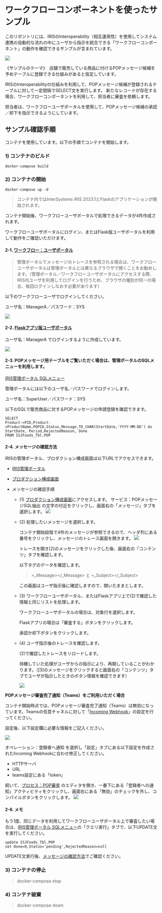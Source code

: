# ワークフローコンポーネントを使ったサンプル

このリポジトリには、IRISのInteroperability（相互運用性）を使用してシステム連携の自動的な流れの中にユーザから指示を統合できる「ワークフローコンポーネント」の動作を確認できるサンプルが含まれています。

![](/assets/demo-image.png)

《サンプルのテーマ》　店舗で販売している商品に付けるPOPメッセージ候補を予めテーブルに登録できる仕組みがあると仮定しています。

IRISのInteroperabilityの仕組みを利用して、POPメッセージ候補が登録されるテーブルに対して一定間隔でSELECT文を実行します。
新たなレコードが存在する場合、ワークフローコンポーネントを利用して、担当者に審査を依頼します。

担当者は、ワークフローユーザポータルを使用して、POPメッセージ候補の承認／却下を指示できるようにしています。

## サンプル確認手順

コンテナを使用しています。以下の手順でコンテナを開始します。
### 1) コンテナのビルド

```
docker-compose build
```

### 2) コンテナの開始

```
docker-compose up -d
```

> コンテナ内ではInterSystems IRIS 2023.1とFlaskのアプリケーションが開始されます。

コンテナ開始後、ワークフローユーザポータルで処理できるデータが4件作成されます。

ワークフローユーザポータルにログイン、またはFlask版ユーザポータルを利用して動作をご確認いただけます。

#### 2-1. [ワークフロー：ユーザポータル](http://127.0.0.1:9093/csp/user/_DeepSee.UserPortal.Home.zen?$NAMESPACE=USER&$NAMESPACE=USER&)

> 管理ポータルでメッセージのトレースを参照される場合は、ワークフローユーザポータルは管理ポータルとは異なるブラウザで開くことをお勧めします。（管理ポータル／ワークフローユーザポータルにアクセスする際、IRIS内ユーザを利用してログインを行うため、ブラウザの種別が同一の場合、毎回ログインしなおす必要があります）

以下のワークフローユーザでログインしてください。

ユーザ名：ManagerA／パスワード：SYS

![](/assets/IRIS-WF-UserPortal.png)

#### 2-2. [Flaskアプリ版ユーザポータル](http://localhost:5001)

ユーザ名：ManagerA でログインするように作成しています。

![](/assets/Flask-WF-UserPortal.png)

#### 2-3. POPメッセージ用テーブルをご覧いただく場合は、管理ポータルのSQLメニューを利用します。

[IRIS管理ポータル SQLメニュー](http://localhost:9093/csp/sys/exp/%25CSP.UI.Portal.SQL.Home.zen?$NAMESPACE=USER&$NAMESPACE=USER)

管理ポータルには以下のユーザ名／パスワードでログインします。

ユーザ名：SuperUser／パスワード：SYS

以下のSQLで販売商品に対するPOPメッセージの申請登録を確認できます。
```
SELECT 
Product->PID,Product->ProductName,POPID,Status,Message,TO_CHAR(StartDate,'YYYY-MM-DD') As StartDate, Period,RejectedReason, Done
FROM ISJFoods_Tbl.POP
```

#### 2-4. メッセージの確認方法

IRISの管理ポータル、プロダクション構成画面は以下URLでアクセスできます。

- [IRIS管理ポータル](http://localhost:9093/csp/sys/UtilHome.csp)

- [プロダクション構成画面](http://127.0.0.1:9093/csp/user/EnsPortal.ProductionConfig.zen?$NAMESPACE=USER&$NAMESPACE=USER&)


- メッセージの確認手順

    - (1) [プロダクション構成画面](http://127.0.0.1:9093/csp/user/EnsPortal.ProductionConfig.zen?$NAMESPACE=USER&$NAMESPACE=USER&)にアクセスします。
        サービス：POPメッセージSQL抽出 の文字の付近をクリックし、画面右の「メッセージ」タブを選択します。
        ![](/assets/CheckMessage.png)


    - (2) 処理したいメッセージを選択します。

        コンテナ開始段階で4件のメッセージが参照できるので、ヘッダ列にある番号をクリックし、メッセージのトレース画面を開きます。
        ![](/assets/Message-Trace1.png)

        トレースを開き[2]のメッセージをクリックした後、画面右の「コンテンツ」タブを確認します。
        
        以下タグのデータを確認します。
        > <_Message></_Message> と <_Subject></_Subject>

        この画面はユーザ指示後に確認しますので、開いたままとします。

    - (3) ワークフローユーザポータル、またはFlaskアプリ上で(2)で確認した情報と同じリストを処理します。

        ワークフローユーザポータルの場合は、対象行を選択します。

        Flaskアプリの場合は「審査する」ボタンをクリックします。
    
        承認か却下ボタンをクリックします。

    - (4) ユーザ指示後のトレースを確認します。

        (2)で確認したトレースをリロードします。

        待機していた処理がユーザからの指示により、再開していることがわかります。（[3]のメッセージをクリックすると画面右の「コンテンツ」タブでユーザが指示したときのボタン情報を確認できます）

        ![](/assets/Message-Trace2.png)

**POPメッセージ審査完了通知（Teams）をご利用いただく場合**

コンテナ開始時点では、POPメッセージ審査完了通知（Teams）は無効になっています。Teamsの任意チャネルに対して「[Incoming Webhook](https://learn.microsoft.com/ja-jp/microsoftteams/platform/webhooks-and-connectors/how-to/add-incoming-webhook?tabs=dotnet)」の設定を行ってください。

設定後、以下設定欄に必要な情報をご記入ください。

![](/assets/TeamsSettings.png)

オペレーション：登録者へ通知 を選択し「設定」タブにある以下設定を作成されたIncoming Webhookに合わせ修正してください。

- HTTPサーバ
- URL
- teams設定にある「token」

続いて、[プロセス：POP審査](http://127.0.0.1:9093/csp/user/EnsPortal.BPLEditor.zen?BP=ISJFoods.BP.JudgmentProcess.bpl) のエディタを開き、一番下にある「登録者への通知」アクティビティをクリックし、画面右にある「無効」のチェックを外し、コンパイルボタンをクリックします。
![](/assets/BPL.png)


#### 2-6. メモ

もう1度、同じデータを利用してワークフローユーザポータル上で審査したい場合は、[IRIS管理ポータル SQLメニュー](http://localhost:9093/csp/sys/exp/%25CSP.UI.Portal.SQL.Home.zen?$NAMESPACE=USER&$NAMESPACE=USER)の「クエリ実行」タブで、以下UPDATE文を実行してください。

```
update ISJFoods_Tbl.POP
set Done=0,Status='pending',RejectedReason=null
```
UPDATE文実行後、[メッセージの確認方法](#2-4-メッセージの確認方法)でご確認ください。

### 3) コンテナの停止

> docker-compose stop


### 4) コンテナ破棄

> docker-compose down
